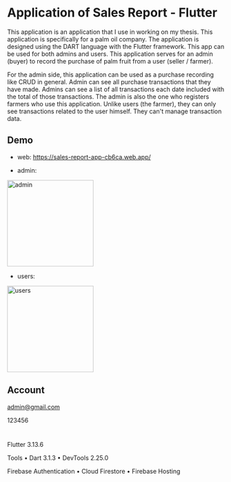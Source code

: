 # Application of Sales Report - Flutter
This application is an application that I use in working on my thesis. This application is specifically for a palm oil company. The application is designed using the DART language with the Flutter framework. This app can be used for both admins and users. This application serves for an admin (buyer) to record the purchase of palm fruit from a user (seller / farmer). 

For the admin side, this application can be used as a purchase recording like CRUD in general. Admin can see all purchase transactions that they have made. Admins can see a list of all transactions each date included with the total of those transactions. The admin is also the one who registers farmers who use this application. Unlike users (the farmer), they can only see transactions related to the user himself. They can't manage transaction data.

## Demo
- web: https://sales-report-app-cb6ca.web.app/

- admin:
<img src="https://github.com/dna2121/sales_report_app/assets/80125535/ca22660d-f430-4db0-bf41-faeea4478df1" alt="admin" width="200"/>

- users:
<img src="https://github.com/dna2121/sales_report_app/assets/80125535/0876c63f-d642-47b5-9043-1ed9e4093402" alt="users" width="200"/>

## Account
admin@gmail.com

123456

# 
Flutter 3.13.6

Tools • Dart 3.1.3 • DevTools 2.25.0

Firebase Authentication • Cloud Firestore • Firebase Hosting
